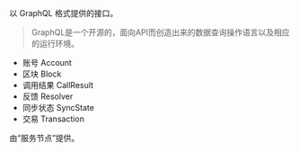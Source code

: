 以 GraphQL 格式提供的接口。

> GraphQL是一个开源的，面向API而创造出来的数据查询操作语言以及相应的运行环境。

* 账号 Account
* 区块 Block
* 调用结果 CallResult
* 反馈 Resolver
* 同步状态 SyncState
* 交易 Transaction

由“服务节点”提供。





